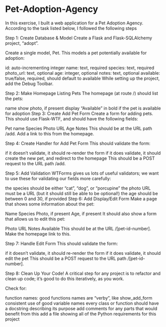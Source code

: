# Pet-Adoption-Agency
 In this exercise, I built a web application for a Pet Adoption Agency. According to the task listed below, I followed the following steps

 Step 1: Create Database & Model
Create a Flask and Flask-SQLAlchemy project, “adopt”.

Create a single model, Pet. This models a pet potentially available for adoption:

id: auto-incrementing integer
name: text, required
species: text, required
photo_url: text, optional
age: integer, optional
notes: text, optional
available: true/false, required, should default to available
While setting up the project, add the Debug Toolbar.

Step 2: Make Homepage Listing Pets
The homepage (at route /) should list the pets:

name
show photo, if present
display “Available” in bold if the pet is available for adoption
Step 3: Create Add Pet Form
Create a form for adding pets. This should use Flask-WTF, and should have the following fields:

Pet name
Species
Photo URL
Age
Notes
This should be at the URL path /add. Add a link to this from the homepage.

Step 4: Create Handler for Add Pet Form
This should validate the form:

if it doesn’t validate, it should re-render the form
if it does validate, it should create the new pet, and redirect to the homepage
This should be a POST request to the URL path /add.

Step 5: Add Validation
WTForms gives us lots of useful validators; we want to use these for validating our fields more carefully:

the species should be either “cat”, “dog”, or “porcupine”
the photo URL must be a URL (but it should still be able to be optional!)
the age should be between 0 and 30, if provided
Step 6: Add Display/Edit Form
Make a page that shows some information about the pet:

Name
Species
Photo, if present
Age, if present
It should also show a form that allows us to edit this pet:

Photo URL
Notes
Available
This should be at the URL /[pet-id-number]. Make the homepage link to this.

Step 7: Handle Edit Form
This should validate the form:

if it doesn’t validate, it should re-render the form
if it does validate, it should edit the pet
This should be a POST request to the URL path /[pet-id-number].

Step 8: Clean Up Your Code!
A critical step for any project is to refactor and clean up code; it’s good to do this iteratively, as you work.

Check for:

function names: good functions names are “verby”, like show_add_form
consistent use of good variable names
every class or function should have a docstring describing its purpose
add comments for any parts that would benefit from this
add a file showing all of the Python requirements for this project
